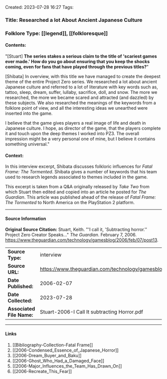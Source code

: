 Created: 2023-07-28 16:27
Tags:

### Title:  Researched a lot About Ancient Japanese Culture
### Folklore Type:  [[legend]], [[folkloresque]]

#### Contents:
"\[Stuart] **The series stakes a serious claim to the title of 'scariest games ever made.' How do you go about ensuring that you keep the shocks coming, even for fans that have played through the previous titles?**"

\[Shibata] In overview, with this title we have managed to create the deepest theme of the entire Project Zero series. We researched a lot about ancient Japanese culture and referred to a lot of literature with key words such as, tattoo, sleep, dream, suffer, lullaby, sacrifice, doll, and snow. The more we researched, the more we became scared and attracted (and dazzled) by these subjects. We also researched the meanings of the keywords from a folklore point of view, and all the interesting ideas we unearthed were inserted into the game.

I believe that the game gives players a real image of life and death in Japanese culture. I hope, as director of the game, that the players complete it and touch upon the deep themes I worked into PZ3. The overall impression might be a very personal one of mine, but I believe it contains something universal."

#### Context:
In this interview excerpt, Shibata discusses folkloric influences for _Fatal Frame: The Tormented_.  Shibata gives a number of keywords that his team used to research legends associated to themes included in the game.

This excerpt is taken from a Q&A originally released by _Take Two_ from which Stuart then edited and copied into an article he posted for _The Guardian_.  This article was published ahead of the release of _Fatal Frame: The Tormented_ to North America on the PlayStation 2 platform.


----
#### Source Information
**Original Source Citation:**
	Stuart, Keith. "'I call it, 'Subtracting horror.'' Project Zero Creator Speaks..." _The Guardian_. February 7, 2006.  https://www.theguardian.com/technology/gamesblog/2006/feb/07/post13.

| | |
| --- | --- |
| **Source Type:** | interview |
| **Source URL:** | https://www.theguardian.com/technology/gamesblog/2006/feb/07/post13 |
| **Date Published:** | 2006-02-07 |
| **Date Collected:** | 2023-07-28 |
| **Associated File Name:** | Stuart-2006-I Call It subtracting Horror.pdf |

---
#### Links
1. [[Bibliography-Collection-Fatal Frame]]
2. [[2006-Condensed_Essence_of_Japanese_Horror]]
3. [[2006-Dream_Buyer_and_Baku]]
4. [[2006-Ghost_Who_Had_a_Damaged_Face]]
5. [[2006-Major_Influences_the_Team_Has_Drawn_On]]
6. [[2006-Recreate_This_Fear]]
